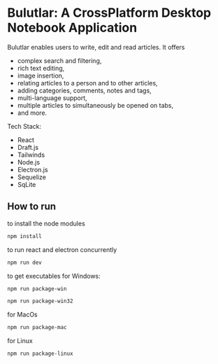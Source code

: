 # Bulutlar: A CrossPlatform Desktop Notebook Application 

Bulutlar enables users to write, edit and read articles. It offers 
- complex search and filtering,
- rich text editing,
- image insertion,
- relating articles to a person and to other articles,
- adding categories, comments, notes and tags,
- multi-language support,
- multiple articles to simultaneously be opened on tabs,
- and more.

Tech Stack:
- React
- Draft.js
- Tailwinds
- Node.js
- Electron.js
- Sequelize
- SqLite

## How to run
to install the node modules
``` bash
npm install
```
to run react and electron concurrently
``` bash
npm run dev
```
to get executables
for Windows:
``` bash
npm run package-win
```

``` bash
npm run package-win32
```

for MacOs
``` bash
npm run package-mac
```

for Linux
``` bash
npm run package-linux
```
